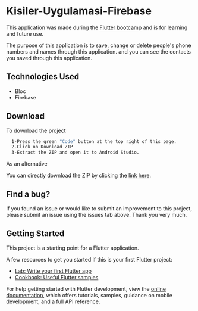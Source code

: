 
# Kisiler-Uygulamasi-Firebase

This application was made during the [Flutter bootcamp](https://www.udemy.com/course/flutter-bootcamp-program-dart/?couponCode=KEEPLEARNING)  and is for learning and future use.
 

The purpose of this application is to save, change or delete people's phone numbers and names through this application. and you can see the contacts you saved through this application.








## Technologies Used
- Bloc
- Firebase







## Download  

To download the project

```bash 
  1-Press the green "Code" button at the top right of this page.
  2-Click on Download ZIP
  3-Extract the ZIP and open it to Android Studio.
```
As an alternative

You can directly download the ZIP by clicking the [link here](https://github.com/BerkErdgn/Kisiler-Uygulamasi-Firebase/archive/refs/heads/main.zip).

## Find a bug?

If you found an issue or would like to submit an improvement to this project, please submit an issue using the issues tab above.
Thank you very much.
## Getting Started

This project is a starting point for a Flutter application.

A few resources to get you started if this is your first Flutter project:

- [Lab: Write your first Flutter app](https://docs.flutter.dev/get-started/codelab)
- [Cookbook: Useful Flutter samples](https://docs.flutter.dev/cookbook)

For help getting started with Flutter development, view the
[online documentation](https://docs.flutter.dev/), which offers tutorials,
samples, guidance on mobile development, and a full API reference.

